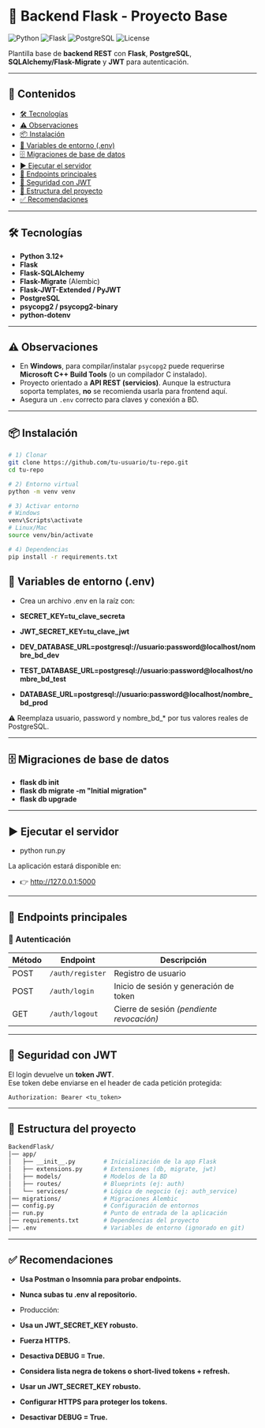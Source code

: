 # 🚀 Backend Flask - Proyecto Base

![Python](https://img.shields.io/badge/python-3.12+-blue?logo=python&logoColor=white)
![Flask](https://img.shields.io/badge/Flask-microframework-black?logo=flask)
![PostgreSQL](https://img.shields.io/badge/PostgreSQL-database-336791?logo=postgresql&logoColor=white)
![License](https://img.shields.io/badge/license-MIT-green)

Plantilla base de **backend REST** con **Flask**, **PostgreSQL**, **SQLAlchemy/Flask-Migrate** y **JWT** para autenticación.

---

## 📑 Contenidos
- [🛠️ Tecnologías](#️-tecnologías)
- [⚠️ Observaciones](#️-observaciones)
- [📦 Instalación](#-instalación)
- [📄 Variables de entorno (.env)](#-variables-de-entorno-env)
- [🗄️ Migraciones de base de datos](#️-migraciones-de-base-de-datos)
- [▶️ Ejecutar el servidor](#️-ejecutar-el-servidor)
- [📡 Endpoints principales](#-endpoints-principales)
- [🔑 Seguridad con JWT](#-seguridad-con-jwt)
- [📂 Estructura del proyecto](#-estructura-del-proyecto)
- [✅ Recomendaciones](#-recomendaciones)

---

## 🛠️ Tecnologías
- **Python 3.12+**
- **Flask**
- **Flask-SQLAlchemy**
- **Flask-Migrate** (Alembic)
- **Flask-JWT-Extended / PyJWT**
- **PostgreSQL**
- **psycopg2 / psycopg2-binary**
- **python-dotenv**

---

## ⚠️ Observaciones
- En **Windows**, para compilar/instalar `psycopg2` puede requerirse **Microsoft C++ Build Tools** (o un compilador C instalado).
- Proyecto orientado a **API REST (servicios)**. Aunque la estructura soporta templates, **no** se recomienda usarla para frontend aquí.
- Asegura un `.env` correcto para claves y conexión a BD.

---

## 📦 Instalación
```bash
# 1) Clonar
git clone https://github.com/tu-usuario/tu-repo.git
cd tu-repo

# 2) Entorno virtual
python -m venv venv

# 3) Activar entorno
# Windows
venv\Scripts\activate
# Linux/Mac
source venv/bin/activate

# 4) Dependencias
pip install -r requirements.txt

```
## 📄 Variables de entorno (.env)

- Crea un archivo .env en la raíz con:

- **SECRET_KEY=tu_clave_secreta**
- **JWT_SECRET_KEY=tu_clave_jwt**

- **DEV_DATABASE_URL=postgresql://usuario:password@localhost/nombre_bd_dev**
- **TEST_DATABASE_URL=postgresql://usuario:password@localhost/nombre_bd_test**
- **DATABASE_URL=postgresql://usuario:password@localhost/nombre_bd_prod**

⚠️ Reemplaza usuario, password y nombre_bd_* por tus valores reales de PostgreSQL.

---

## 🗄️ Migraciones de base de datos
- **flask db init**
- **flask db migrate -m "Initial migration"**
- **flask db upgrade**

---

## ▶️ Ejecutar el servidor
- python run.py


La aplicación estará disponible en:
- 👉 http://127.0.0.1:5000

---

## 📡 Endpoints principales

### 🔐 Autenticación
| Método | Endpoint         | Descripción                               |
|--------|------------------|-------------------------------------------|
| POST   | `/auth/register` | Registro de usuario                       |
| POST   | `/auth/login`    | Inicio de sesión y generación de token    |
| GET    | `/auth/logout`   | Cierre de sesión *(pendiente revocación)* |

---

## 🔑 Seguridad con JWT

El login devuelve un **token JWT**.  
Ese token debe enviarse en el header de cada petición protegida:

```http
Authorization: Bearer <tu_token>
```

---

## 📂 Estructura del proyecto
```bash
BackendFlask/
│── app/
│   ├── __init__.py        # Inicialización de la app Flask
│   ├── extensions.py      # Extensiones (db, migrate, jwt)
│   ├── models/            # Modelos de la BD
│   ├── routes/            # Blueprints (ej: auth)
│   └── services/          # Lógica de negocio (ej: auth_service)
│── migrations/            # Migraciones Alembic
│── config.py              # Configuración de entornos
│── run.py                 # Punto de entrada de la aplicación
│── requirements.txt       # Dependencias del proyecto
│── .env                   # Variables de entorno (ignorado en git)
```
---

## ✅ Recomendaciones

- **Usa Postman o Insomnia para probar endpoints.**

- **Nunca subas tu .env al repositorio.**

- Producción:

- **Usa un JWT_SECRET_KEY robusto.**

- **Fuerza HTTPS.**

- **Desactiva DEBUG = True.**

- **Considera lista negra de tokens o short-lived tokens + refresh.**

- **Usar un JWT_SECRET_KEY robusto.**

- **Configurar HTTPS para proteger los tokens.**

- **Desactivar DEBUG = True.**
